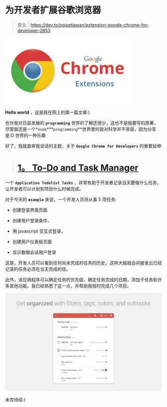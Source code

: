 # 为开发者扩展谷歌浏览器

> 原文：<https://dev.to/ogisetiawan/extension-google-chrome-for-developer-2853>

[![alt text](img/76d787c6395adafcd96305f5b3b7d872.png)](https://res.cloudinary.com/practicaldev/image/fetch/s--mMgXQqh---/c_limit%2Cf_auto%2Cfl_progressive%2Cq_auto%2Cw_880/https://s3.amazonaws.com/eclincher.wp.upload/wp-content/uploads/2015/08/25160839/Chrome-Extensions-401x213.jpg)

**Hello world** ，这是我在网上的第一篇文章:)

也许我对日益发展的 **`programming`** 世界的了解还很少，这也不是我要写的原著，尽管我还是一个*`noob`***`programming`**世界里的我对科学并不吝啬，因为分享是:D 世界的一种乐趣

好了，我就直奔我谈话的主题，关于 **`Google Chrome for Developers`** 的重要延伸

> # [1。 To-Do and Task Manager](https://chrome.google.com/webstore/detail/todoist-to-do-list-and-ta/jldhpllghnbhlbpcmnajkpdmadaolakh)

一个 **`Application Todolist Tasks`** ，非常有助于开发者记录当天要做什么任务，让开发者可以计划到项目什么时候完成。

对于今天的 **`example`** 来说，一个开发人员将从事 5 项任务:

*   创建登录界面页面

*   创建用户登录条件、

*   用 javascript 交互式登录，

*   创建用户仪表板页面

*   显示数据会话用户登录

这是，开发人员可以看到任何尚未完成的任务的历史。这样大脑就会间接发出已经记录的任务必须在当天完成的信。

此外，该应用程序可以确定任务的优先级，确定任务完成的日期，添加子任务和许多其他功能。我已经熟悉了这一点，并帮助我按时完成几个项目。

[![alt text](img/768730d05351ee512ea0c3f0a4950660.png)](https://res.cloudinary.com/practicaldev/image/fetch/s--kPEvJzkG--/c_limit%2Cf_auto%2Cfl_progressive%2Cq_auto%2Cw_880/https://lh3.googleusercontent.com/bU2rNtWYOGkpYPF7gpyOqVOI7HTdS58ZgLymqNSKRV-cero2NdK268qVAtDzAhvyoFbkIDbf1A%3Dw640-h400-e365)

未完待续:)
